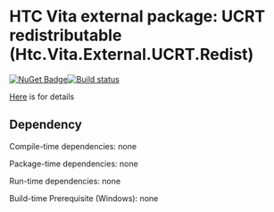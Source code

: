 # HTC Vita external package: UCRT redistributable (Htc.Vita.External.UCRT.Redist)

[![NuGet Badge](https://buildstats.info/nuget/Htc.Vita.External.UCRT.Redist)](https://www.nuget.org/packages/Htc.Vita.External.UCRT.Redist/)[![Build status](https://ci.appveyor.com/api/projects/status/he10msnee7038v1d/branch/master?svg=true)](https://ci.appveyor.com/project/kenelin/vita-external-ucrt-redist/branch/master)

[Here](https://docs.microsoft.com/en-us/cpp/ide/universal-crt-deployment) is for details

## Dependency

Compile-time dependencies: none

Package-time dependencies: none

Run-time dependencies: none

Build-time Prerequisite (Windows): none
